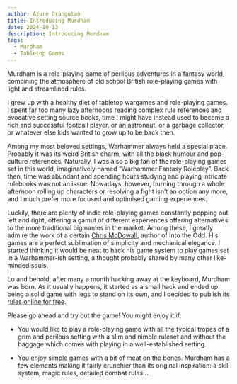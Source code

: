 ```yaml
---
author: Azure Orangutan
title: Introducing Murdham
date: 2024-10-13
description: Introducing Murdham
tags:
  - Murdham
  - Tabletop Games
---
```


Murdham is a role-playing game of perilous adventures in a fantasy world, combining the atmosphere of old school British role-playing games with light and streamlined rules.

I grew up with a healthy diet of tabletop wargames and role-playing games.
I spent far too many lazy afternoons reading complex rule references and evocative setting source books, time I might have instead used to become a rich and successful football player, or an astronaut, or a garbage collector, or whatever else kids wanted to grow up to be back then.

Among my most beloved settings, Warhammer always held a special place.
Probably it was its weird British charm, with all the black humour and pop-culture references.
Naturally, I was also a big fan of the role-playing games set in this world, imaginatively named “Warhammer Fantasy Roleplay”.
Back then, time was abundant and spending hours studying and playing intricate rulebooks was not an issue.
Nowadays, however, burning through a whole afternoon rolling up characters or resolving a fight isn’t an option any more, and I much prefer more focused and optimised gaming experiences.

Luckily, there are plenty of indie role-playing games constantly popping out left and right, offering a gamut of different experiences offering alternatives to the more traditional big names in the market. Among these, I greatly admire the work of a certain [Chris McDowall](https://www.bastionland.com/), author of Into the Odd. His games are a perfect sublimation of simplicity and mechanical elegance. I started thinking it would be neat to hack his game system to play games set in a Warhammer-ish setting, a thought probably shared by many other like-minded souls.

Lo and behold, after many a month hacking away at the keyboard, Murdham was born. As it usually happens, it started as a small hack and ended up being a solid game with legs to stand on its own, and I decided to publish its [rules online for free](https://murdham.azureorangutan.com).

Please go ahead and try out  the game!
You might enjoy it if:

* You would like to play a role-playing game with all the typical tropes of a grim and perilous setting with a slim and nimble ruleset and without the baggage which comes with playing in a well-established setting.

* You enjoy simple games with a bit of meat on the bones. Murdham has a few elements making it fairly crunchier than its original inspiration: a skill system, magic rules, detailed combat rules...
